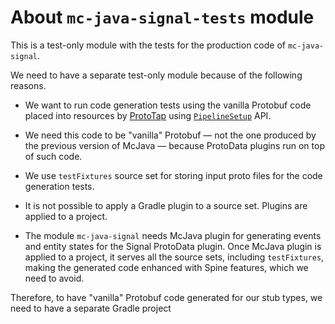 # About `mc-java-signal-tests` module

This is a test-only module with the tests for the production code of `mc-java-signal`.

We need to have a separate test-only module because of the following reasons.

 * We want to run code generation tests using the vanilla Protobuf code placed into
resources by [ProtoTap][prototap] using [`PipelineSetup`][pipeline-setup] API.

 * We need this code to be "vanilla" Protobuf — not the one produced by the previous
version of McJava — because ProtoData plugins run on top of such code.

 * We use `testFixtures` source set for storing input proto files for the code generation tests.

 * It is not possible to apply a Gradle plugin to a source set. Plugins are applied to a project.

 * The module `mc-java-signal` needs McJava plugin for generating events and entity states for
the Signal ProtoData plugin. Once McJava plugin is applied to a project, it serves all 
the source sets, including `testFixtures`, making the generated code enhanced with Spine features,
which we need to avoid.

Therefore, to have "vanilla" Protobuf code generated for our stub types, we need to have
a separate Gradle project

[prototap]: https://github.com/SpineEventEngine/ProtoTap
[pipeline-setup]: https://github.com/SpineEventEngine/ProtoData/blob/master/testlib/src/main/kotlin/io/spine/protodata/testing/PipelineSetup.kt
